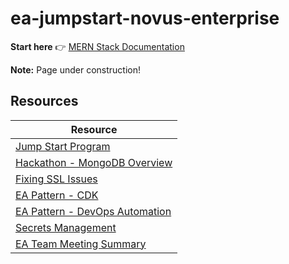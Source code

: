 # ea-jumpstart-novus-enterprise

**Start here** :point_right: [MERN Stack Documentation](./mern-stack/README.md)

**Note:** Page under construction!
## Resources

| Resource                                                                                                                                                           |
| ------------------------------------------------------------------------------------------------------------------------------------------------------------------ |
| [Jump Start Program](https://massmutual.atlassian.net/wiki/spaces/EA/pages/3706159595/JumpStart+Program)                                                           |
| [Hackathon - MongoDB Overview](https://massmutual.atlassian.net/wiki/spaces/EA/pages/4159996197/EA+Hackathon+-+MongoDB+Overview)                                   |
| [Fixing SSL Issues](https://massmutual.atlassian.net/wiki/spaces/AAP/pages/875790377/Fix+TLS+SSL+certificate+verification+failures)                                |
| [EA Pattern - CDK](https://massmutual.atlassian.net/wiki/spaces/EA/pages/4110452011/EA+Pattern+-+AWS+CDK+for+self-managed+IaC)                                     |
| [EA Pattern - DevOps Automation](https://massmutual.atlassian.net/wiki/spaces/EA/pages/4144599237/EA+Pattern+-+Using+automation+to+bootstrap+your+DevOps+practice) |
| [Secrets Management](https://massmutual.atlassian.net/wiki/spaces/EA/pages/3901952058/EA+Pattern+-+Kubernetes+Secrets+Management)                                  |
| [EA Team Meeting Summary](https://massmutual.atlassian.net/wiki/spaces/EA/pages/4144599237/EA+Pattern+-+Using+automation+to+bootstrap+your+DevOps+practice)        |

